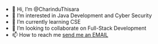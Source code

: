 - 👋 Hi, I’m @CharinduThisara
- 👀 I’m interested in Java Development and Cyber Security
- 🌱 I’m currently learning CSE
- 💞️ I’m looking to collaborate on Full-Stack Development
- 📫 How to reach me [send me an EMAIL](mailto:thisaraimc@gmail.com)

<!---
CharinduThisara/CharinduThisara is a ✨ special ✨ repository because its `README.md` (this file) appears on your GitHub profile.
You can click the Preview link to take a look at your changes.
--->
